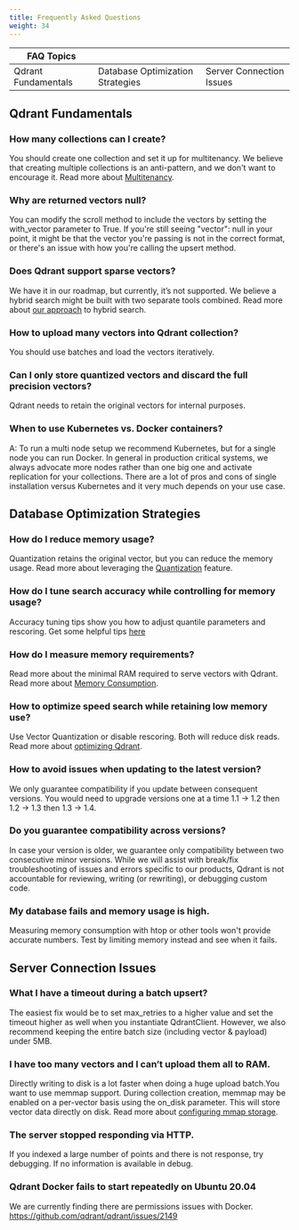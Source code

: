 ```yaml
---
title: Frequently Asked Questions
weight: 34
---
```


| FAQ Topics |  |  |   
|---|---|---|
| Qdrant Fundamentals | Database Optimization Strategies | Server Connection Issues |   

## Qdrant Fundamentals

### How many collections can I create?

You should create one collection and set it up for multitenancy. We believe that creating multiple collections is an anti-pattern, and we don't want to encourage it. Read more about [Multitenancy](https://qdrant.tech/documentation/tutorials/multiple-partitions/).

### Why are returned vectors null?

You can modify the scroll method to include the vectors by setting the with_vector parameter to True. If you're still seeing "vector": null in your point, it might be that the vector you're passing is not in the correct format, or there's an issue with how you're calling the upsert method.

### Does Qdrant support sparse vectors?

We have it in our roadmap, but currently, it’s not supported. We believe a hybrid search might be built with two separate tools combined. Read more about [our approach](https://qdrant.tech/articles/hybrid-search/) to hybrid search.  

### How to upload many vectors into Qdrant collection?

You should use batches and load the vectors iteratively. 

### Can I only store quantized vectors and discard the full precision vectors? 

Qdrant needs to retain the original vectors for internal purposes.

### When to use Kubernetes vs. Docker containers?

A: To run a multi node setup we recommend Kubernetes, but for a single node you can run Docker.  In general in production critical systems, we always advocate more nodes rather than one big one and activate replication for your collections. There are a lot of pros and cons of single installation versus Kubernetes and it very much depends on your use case.

## Database Optimization Strategies

### How do I reduce memory usage?

Quantization retains the original vector, but you can reduce the memory usage. Read more about leveraging the [Quantization](https://qdrant.tech/documentation/guides/quantization/) feature.

### How do I tune search accuracy while controlling for memory usage?

Accuracy tuning tips show you how to adjust quantile parameters and rescoring. Get some helpful tips [here](https://qdrant.tech/documentation/guides/quantization/#quantization-tips)

### How do I measure memory requirements?

Read more about the minimal RAM required to serve vectors with Qdrant. Read more about [Memory Consumption](https://qdrant.tech/articles/memory-consumption/).

### How to optimize speed search while retaining low memory use?

Use Vector Quantization or disable rescoring. Both will reduce disk reads. Read more about [optimizing Qdrant](https://qdrant.tech/documentation/tutorials/optimize).

### How to avoid issues when updating to the latest version?

We only guarantee compatibility if you update between consequent versions. You would need to upgrade versions one at a time 1.1 -> 1.2 then 1.2 -> 1.3 then 1.3 -> 1.4.

### Do you guarantee compatibility across versions?
In case your version is older, we guarantee only compatibility between two consecutive minor versions.
While we will assist with break/fix troubleshooting of issues and errors specific to our products, Qdrant is not accountable for reviewing, writing (or rewriting), or debugging custom code.

### My database fails and memory usage is high. 

Measuring memory consumption with htop or other tools won't provide accurate numbers. Test by limiting memory instead and see when it fails.

## Server Connection Issues

### What I have a timeout during a batch upsert?

The easiest fix would be to set max_retries to a higher value and set the timeout higher as well when you instantiate QdrantClient. However, we also recommend keeping the entire batch size (including vector & payload) under 5MB.

### I have too many vectors and I can’t upload them all to RAM.

Directly writing to disk is a lot faster when doing a huge upload batch.You want to use memmap support. During collection creation, memmap may be enabled on a per-vector basis using the on_disk parameter. This will store vector data directly on disk. Read more about [configuring mmap storage](https://qdrant.tech/documentation/concepts/storage/#configuring-memmap-storage).

### The server stopped responding via HTTP. 

If you indexed a large number of points and there is not response, try debugging. If no information is available in debug.

### Qdrant Docker fails to start repeatedly on Ubuntu 20.04 

We are currently finding there are permissions issues with Docker.
https://github.com/qdrant/qdrant/issues/2149

